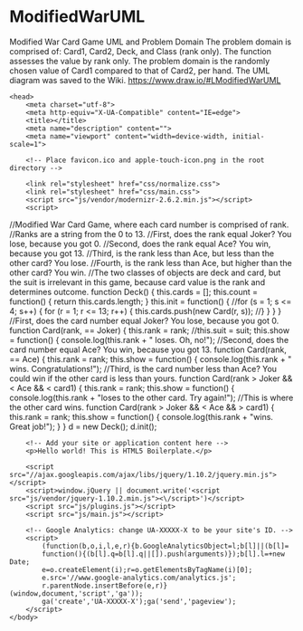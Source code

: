 ModifiedWarUML
==============

Modified War Card Game UML and Problem Domain
The problem domain is comprised of: Card1, Card2, Deck, and Class (rank only). The function assesses the value by rank only.
The problem domain is the randomly chosen value of Card1 compared to that of Card2, per hand.
The UML diagram was saved to the Wiki. https://www.draw.io/#LModifiedWarUML 

<!DOCTYPE html>
<!--[if lt IE 7]>      <html class="no-js lt-ie9 lt-ie8 lt-ie7"> <![endif]-->
<!--[if IE 7]>         <html class="no-js lt-ie9 lt-ie8"> <![endif]-->
<!--[if IE 8]>         <html class="no-js lt-ie9"> <![endif]-->
<!--[if gt IE 8]><!--> <html class="no-js"> <!--<![endif]-->
    <head>
        <meta charset="utf-8">
        <meta http-equiv="X-UA-Compatible" content="IE=edge">
        <title></title>
        <meta name="description" content="">
        <meta name="viewport" content="width=device-width, initial-scale=1">

        <!-- Place favicon.ico and apple-touch-icon.png in the root directory -->

        <link rel="stylesheet" href="css/normalize.css">
        <link rel="stylesheet" href="css/main.css">
        <script src="js/vendor/modernizr-2.6.2.min.js"></script>
		<script>
//Modified War Card Game, where each card number is comprised of rank.
//Ranks are a string from the 0 to 13.
//First, does the rank equal Joker? You lose, because you got 0.
//Second, does the rank equal Ace? You win, because you got 13.
//Third, is the rank less than Ace, but less than the other card? You lose.
//Fourth, is the rank less than Ace, but higher than the other card? You win.
//The two classes of objects are deck and card, but the suit is irrelevant in this game, because card value is the rank and determines outcome.
function Deck() {
this.cards = [];
this.count = function() {
return this.cards.length;
}
this.init = function() {
//for (s = 1; s <= 4; s++) {
for (r = 1; r <= 13; r++) {
this.cards.push(new Card(r, s));
//}
}
}
}
//First, does the card number equal Joker? You lose, because you got 0.
function Card(rank, == Joker) {
this.rank = rank;
//this.suit = suit;
this.show = function() {
console.log(this.rank + " loses. Oh, no!");
//Second, does the card number equal Ace? You win, because you got 13.
function Card(rank, == Ace) {
this.rank = rank;
this.show = function() {
console.log(this.rank + " wins. Congratulations!");
//Third, is the card number less than Ace? You could win if the other card is less than yours.
function Card(rank > Joker && < Ace && < card1) {
this.rank = rank;
this.show = function() {
console.log(this.rank + "loses to the other card. Try again!");
//This is where the other card wins.
function Card(rank > Joker && < Ace && > card1) {
this.rank = rank;
this.show = function() {
console.log(this.rank + "wins. Great job!");
}
}
d = new Deck();
d.init();
</script>
    </head>
    <body>
        <!--[if lt IE 7]>
            <p class="browsehappy">You are using an <strong>outdated</strong> browser. Please <a href="http://browsehappy.com/">upgrade your browser</a> to improve your experience.</p>
        <![endif]-->

        <!-- Add your site or application content here -->
        <p>Hello world! This is HTML5 Boilerplate.</p>

        <script src="//ajax.googleapis.com/ajax/libs/jquery/1.10.2/jquery.min.js"></script>
        <script>window.jQuery || document.write('<script src="js/vendor/jquery-1.10.2.min.js"><\/script>')</script>
        <script src="js/plugins.js"></script>
        <script src="js/main.js"></script>

        <!-- Google Analytics: change UA-XXXXX-X to be your site's ID. -->
        <script>
            (function(b,o,i,l,e,r){b.GoogleAnalyticsObject=l;b[l]||(b[l]=
            function(){(b[l].q=b[l].q||[]).push(arguments)});b[l].l=+new Date;
            e=o.createElement(i);r=o.getElementsByTagName(i)[0];
            e.src='//www.google-analytics.com/analytics.js';
            r.parentNode.insertBefore(e,r)}(window,document,'script','ga'));
            ga('create','UA-XXXXX-X');ga('send','pageview');
        </script>
    </body>
</html>
